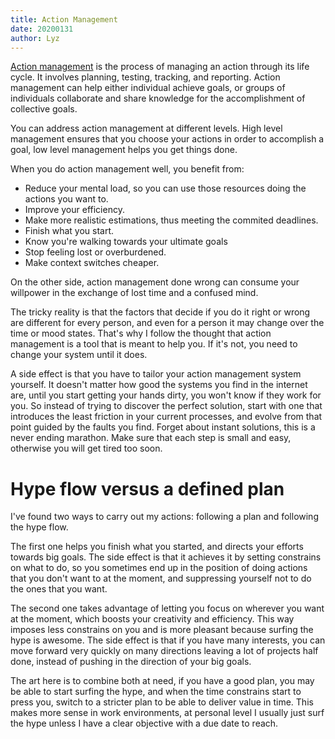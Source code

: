 ```yaml
---
title: Action Management
date: 20200131
author: Lyz
---
```


[Action management](https://en.wikipedia.org/wiki/Task_management) is the process
of managing an action through its life cycle. It involves planning, testing,
tracking, and reporting. Action management can help either individual achieve
goals, or groups of individuals collaborate and share knowledge for the
accomplishment of collective goals.

You can address action management at different levels. High level management
ensures that you choose your actions in order to accomplish a goal, low level
management helps you get things done.

When you do action management well, you benefit from:

* Reduce your mental load, so you can use those resources doing the actions you want to.
* Improve your efficiency.
* Make more realistic estimations, thus meeting the commited deadlines.
* Finish what you start.
* Know you're walking towards your ultimate goals
* Stop feeling lost or overburdened.
* Make context switches cheaper.

On the other side, action management done wrong can consume your willpower in the
exchange of lost time and a confused mind.

The tricky reality is that the factors that decide if you do it right or wrong
are different for every person, and even for a person it may change over the
time or mood states. That's why I follow the thought that action management is
a tool that is meant to help you. If it's not, you need to change your
system until it does.

A side effect is that you have to tailor your action management system yourself.
It doesn't matter how good the systems you find in the internet are, until you start getting
your hands dirty, you won't know if they work for you. So instead of trying to
discover the perfect solution, start with one that introduces the least friction
in your current processes, and evolve from that point guided by the faults you
find. Forget about instant solutions, this is a never ending marathon. Make sure
that each step is small and easy, otherwise you will get tired too soon.

# Hype flow versus a defined plan

I've found two ways to carry out my actions: following a plan and following the hype
flow.

The first one helps you finish what you started, and directs your efforts
towards big goals. The side effect is that it achieves it by setting constrains
on what to do, so you sometimes end up in the position of doing actions that you
don't want to at the moment, and suppressing yourself not to do the ones that
you want.

The second one takes advantage of letting you focus on wherever you want at the
moment, which boosts your creativity and efficiency. This way imposes less
constrains on you and is more pleasant because surfing the hype is awesome. The
side effect is that if you have many interests, you can move forward very
quickly on many directions leaving a lot of projects half done, instead of
pushing in the direction of your big goals.

The art here is to combine both at need, if you have a good plan, you may be
able to start surfing the hype, and when the time constrains start to press you,
switch to a stricter plan to be able to deliver value in time. This makes more
sense in work environments, at personal level I usually just surf the hype
unless I have a clear objective with a due date to reach.

